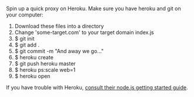 Spin up a quick proxy on Heroku. Make sure you have heroku and git on your computer:

1. Download these files into a directory
1. Change 'some-target.com' to your target domain index.js
1. $ git init
1. $ git add .
1. $ git commit -m "And away we go..."
1. $ heroku create
1. $ git push heroku master
1. $ heroku ps:scale web=1
1. $ heroku open

If you have trouble with Heroku, [consult their node.js getting started guide](https://devcenter.heroku.com/articles/nodejs).